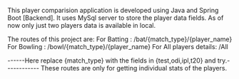 This player comparision application is developed using Java and Spring Boot [Backend].
It uses MySql server to store the player data fields.
As of now only just two players data is available in local.

The routes of this project are:
For Batting :  /bat/{match_type}/{player_name}
For Bowling :  /bowl/{match_type}/{player_name}
For All players details: /All

------Here replace {match_type} with the fields in {test,odi,ipl,t20} and try.------------
These routes are only for getting individual stats of the players.
